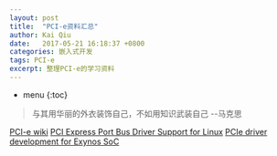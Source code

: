 ```yaml
---
layout: post
title:  "PCI-e资料汇总"
author: Kai Qiu
date:   2017-05-21 16:18:37 +0800
categories: 嵌入式开发
tags: PCI-e
excerpt: 整理PCI-e的学习资料
---
```


* menu
{:toc}

> 与其用华丽的外衣装饰自己，不如用知识武装自己 --马克思

[PCI-e wiki](https://zh.wikipedia.org/zh-sg/PCI_Express)
[PCI Express Port Bus Driver Support for Linux](http://caxapa.ru/thumbs/294559/ols2005v2-pages-9-18.pdf)
[PCIe driver development for Exynos SoC](http://events.linuxfoundation.org/sites/events/files/slides/klf2013_han_0.pdf)
